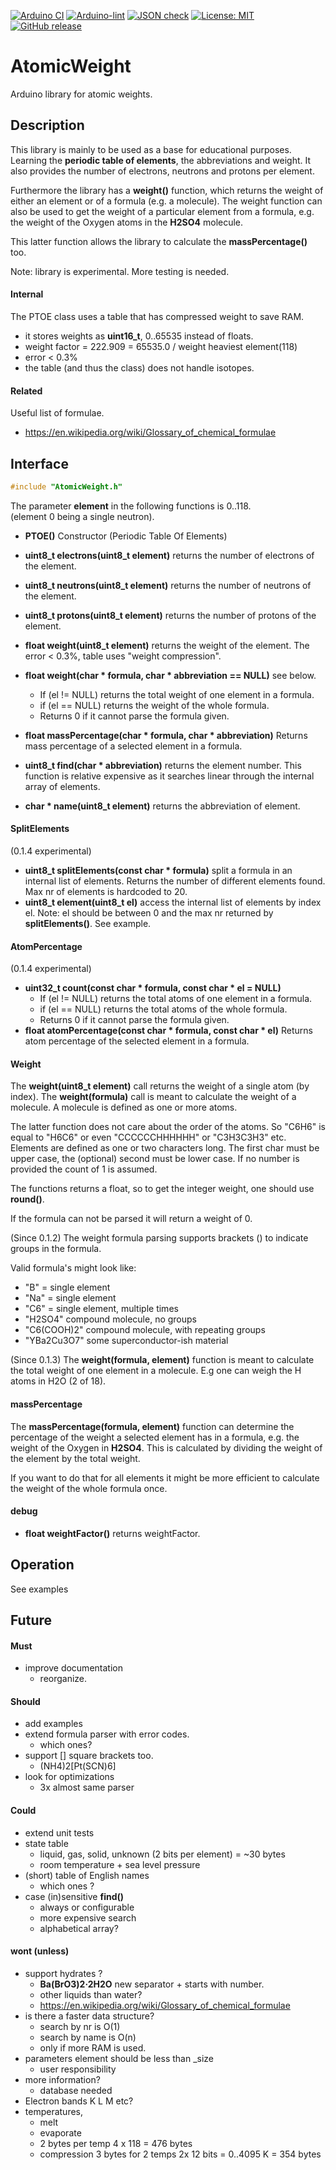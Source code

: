
[![Arduino CI](https://github.com/RobTillaart/AtomicWeight/workflows/Arduino%20CI/badge.svg)](https://github.com/marketplace/actions/arduino_ci)
[![Arduino-lint](https://github.com/RobTillaart/AtomicWeight/actions/workflows/arduino-lint.yml/badge.svg)](https://github.com/RobTillaart/AtomicWeight/actions/workflows/arduino-lint.yml)
[![JSON check](https://github.com/RobTillaart/AtomicWeight/actions/workflows/jsoncheck.yml/badge.svg)](https://github.com/RobTillaart/AtomicWeight/actions/workflows/jsoncheck.yml)
[![License: MIT](https://img.shields.io/badge/license-MIT-green.svg)](https://github.com/RobTillaart/AtomicWeight/blob/master/LICENSE)
[![GitHub release](https://img.shields.io/github/release/RobTillaart/AtomicWeight.svg?maxAge=3600)](https://github.com/RobTillaart/AtomicWeight/releases)


# AtomicWeight

Arduino library for atomic weights.


## Description

This library is mainly to be used as a base for educational purposes.
Learning the **periodic table of elements**, the abbreviations and weight.
It also provides the number of electrons, neutrons and protons per element.

Furthermore the library has a **weight()** function, which returns the weight
of either an element or of a formula (e.g. a molecule). 
The weight function can also be used to get the weight of a particular element
from a formula, e.g. the weight of the Oxygen atoms in the **H2SO4** molecule.

This latter function allows the library to calculate the **massPercentage()** too.

Note: library is experimental. More testing is needed.


#### Internal

The PTOE class uses a table that has compressed weight to save RAM.
- it stores weights as **uint16_t**, 0..65535 instead of floats.
- weight factor = 222.909  = 65535.0 / weight heaviest element(118)
- error < 0.3%
- the table (and thus the class) does not handle isotopes.


#### Related

Useful list of formulae.

- https://en.wikipedia.org/wiki/Glossary_of_chemical_formulae


## Interface

```cpp
#include "AtomicWeight.h"
```

The parameter **element** in the following functions is 0..118.  
(element 0 being a single neutron).

- **PTOE()** Constructor (Periodic Table Of Elements)
- **uint8_t electrons(uint8_t element)** returns the number of electrons of the element.
- **uint8_t neutrons(uint8_t element)** returns the number of neutrons of the element.
- **uint8_t protons(uint8_t element)** returns the number of protons of the element.
- **float weight(uint8_t element)** returns the weight of the element.
The error < 0.3%, table uses "weight compression".
- **float weight(char \* formula, char \* abbreviation == NULL)** see below.
  - If (el != NULL) returns the total weight of one element in a formula.
  - if (el == NULL) returns the weight of the whole formula.
  - Returns 0 if it cannot parse the formula given.
- **float massPercentage(char \* formula, char \* abbreviation)**
Returns mass percentage of a selected element in a formula.


- **uint8_t find(char \* abbreviation)** returns the element number.
This function is relative expensive as it searches linear through the internal array of elements.
- **char \* name(uint8_t element)** returns the abbreviation of element.


#### SplitElements 

(0.1.4 experimental)
- **uint8_t splitElements(const char \* formula)** split a formula in an internal list of elements.
Returns the number of different elements found.
Max nr of elements is hardcoded to 20.
- **uint8_t element(uint8_t el)** access the internal list of elements by index el.
Note: el should be between 0 and the max nr returned by **splitElements()**.
See example.


#### AtomPercentage

(0.1.4 experimental)
- **uint32_t count(const char \* formula, const char \* el = NULL)**
  - If (el != NULL) returns the total atoms of one element in a formula.
  - if (el == NULL) returns the total atoms of the whole formula.
  - Returns 0 if it cannot parse the formula given.
- **float atomPercentage(const char \* formula, const char \* el)**
Returns atom percentage of the selected element in a formula.


#### Weight

The **weight(uint8_t element)** call returns the weight of a single atom (by index).
The **weight(formula)** call is meant to calculate the weight of a molecule.
A molecule is defined as one or more atoms.

The latter function does not care about the order of the atoms. 
So "C6H6" is equal to "H6C6" or even "CCCCCCHHHHHH" or "C3H3C3H3" etc.
Elements are defined as one or two characters long.
The first char must be upper case, the (optional) second must be lower case.
If no number is provided the count of 1 is assumed.

The functions returns a float, so to get the integer weight, one should use **round()**.

If the formula can not be parsed it will return a weight of 0.

(Since 0.1.2)
The weight formula parsing supports brackets () to indicate groups in the formula.

Valid formula's might look like:
- "B" = single element
- "Na" = single element
- "C6" = single element, multiple times
- "H2SO4" compound molecule, no groups
- "C6(COOH)2" compound molecule, with repeating groups
- "YBa2Cu3O7" some superconductor-ish material

(Since 0.1.3)
The **weight(formula, element)** function is meant to calculate the total weight of one element
in a molecule. E.g one can weigh the H atoms in H2O (2 of 18).


#### massPercentage

The **massPercentage(formula, element)** function can determine the percentage of the weight 
a selected element has in a formula, e.g. the weight of the Oxygen in **H2SO4**.
This is calculated by dividing the weight of the element by the total weight.

If you want to do that for all elements it might be more efficient to calculate the weight 
of the whole formula once.


#### debug

- **float weightFactor()** returns weightFactor.


## Operation

See examples


## Future

#### Must

- improve documentation
  - reorganize.


#### Should

- add examples
- extend formula parser with error codes.
  - which ones?
- support \[] square brackets too.
  - (NH4)2\[Pt(SCN)6]
- look for optimizations
  - 3x almost same parser 

#### Could

- extend unit tests
- state table
  - liquid, gas, solid, unknown  (2 bits per element) = ~30 bytes
  - room temperature + sea level pressure
- (short) table of English names
  - which ones ?
- case (in)sensitive **find()**
  - always or configurable
  - more expensive search
  - alphabetical array?
  

#### wont (unless)

- support hydrates ?
  - **Ba(BrO3)2·2H2O**  new separator + starts with number.
  - other liquids than water?
  - https://en.wikipedia.org/wiki/Glossary_of_chemical_formulae
- is there a faster data structure?
  - search by nr is O(1)
  - search by name is O(n)
  - only if more RAM is used.
- parameters element should be less than \_size
  - user responsibility
- more information?
  - database needed
- Electron bands K L M etc?
- temperatures,
  - melt
  - evaporate
  - 2 bytes per temp 4 x 118 = 476 bytes
  - compression 3 bytes for 2 temps 2x 12 bits = 0..4095 K = 354 bytes

